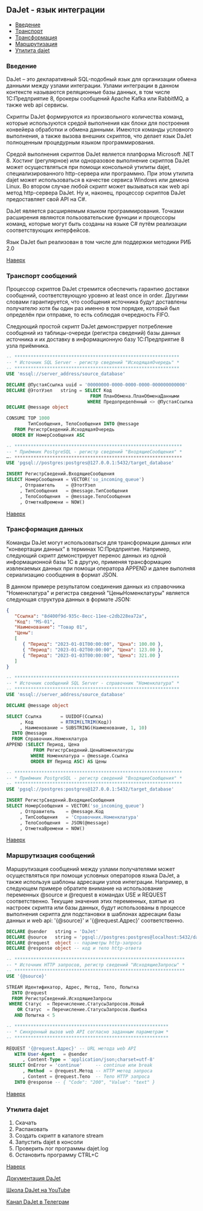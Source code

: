 ## DaJet - язык интеграции

- [Введение](#введение)
- [Транспорт](#транспорт-сообщений)
- [Трансформация](#трансформация-данных)
- [Маршрутизация](#маршрутизация-сообщений)
- [Утилита dajet](#утилита-dajet)

### Введение

DaJet – это декларативный SQL-подобный язык для организации обмена данными между узлами интеграции. Узлами интеграции в данном контексте называются реляционные базы данных, в том числе 1С:Предприятие 8, брокеры сообщений Apache Kafka или RabbitMQ, а также web api сервисы.

Скрипты DaJet формируются из произвольного количества команд, которые используются средой выполнения как блоки для построения конвейера обработки и обмена данными. Имеются команды условного выполнения, а также вызова внешних скриптов, что делает язык DaJet полноценным процедурным языком программирования.

Средой выполнения скриптов DaJet является платформа Microsoft .NET 8. Хостинг (регулярное) или одноразовое выполнение скриптов DaJet может осуществляться при помощи консольной утилиты dajet, специализированного http-сервера или программно. При этом утилита dajet может использоваться в качестве сервиса Windows или демона Linux. Во втором случае любой скрипт может вызываться как web api метод http-сервера DaJet. Ну и, наконец, процессор скриптов DaJet предоставляет свой API на C#.

DaJet является расширяемым языком программирования. Точками расширения являются пользовательские функции и процессоры команд, которые могут быть созданы на языке C# путём реализации соответствующих интерфейсов.

Язык DaJet был реализован в том числе для поддержки методики РИБ 2.0

[Наверх](#dajet---язык-интеграции)

### Транспорт сообщений

Процессор скриптов DaJet стремится обеспечить гарантию доставки сообщений, соответствующую уровню at least once in order. Другими словами гарантируется, что сообщения источника будут доставлены получателю хотя бы один раз именно в том порядке, который был определён при отправке, то есть соблюдая очередность FIFO.

Следующий простой скрипт DaJet демонстрирует потребление сообщений из таблицы-очереди (регистра сведений) базы данных источника и их доставку в информационную базу 1С:Предприятие 8 узла приёмника.

```SQL
-- *************************************************************
-- * Источник SQL Server - регистр сведений "ИсходящаяОчередь" *
-- *************************************************************
USE 'mssql://server_address/source_database'

DECLARE @ПустаяСсылка uuid = '00000000-0000-0000-0000-000000000000'
DECLARE @ЭтотУзел   string = SELECT Код
                               FROM ПланОбмена.ПланОбменаДанными
                              WHERE Предопределённый <> @ПустаяСсылка
DECLARE @message object

CONSUME TOP 1000
        ТипСообщения, ТелоСообщения INTO @message
   FROM РегистрСведений.ИсходящаяОчередь
  ORDER BY НомерСообщения ASC

-- **************************************************************
-- * Приёмник PostgreSQL - регистр сведений "ВходящиеСообщения" *
–- **************************************************************
USE 'pgsql://postgres:postgres@127.0.0.1:5432/target_database'

INSERT РегистрСведений.ВходящиеСообщения
SELECT НомерСообщения = VECTOR('so_incoming_queue')
     , Отправитель    = @ЭтотУзел
     , ТипСообщения   = @message.ТипСообщения
     , ТелоСообщения  = @message.ТелоСообщения
     , ОтметкаВремени = NOW()
```

[Наверх](#dajet---язык-интеграции)

### Трансформация данных

Команды DaJet могут использоваться для трансформации данных или "конвертации данных" в терминах 1С:Предприятие. Например, следующий скрипт демонстрирует перенос данных из одной информационной базы 1С в другую, применяя трансформацию извлекаемых данных при помощи оператора APPEND и далее выполняя сериализацию сообщения в формат JSON.

В данном примере результатом соединения данных из справочника "Номенклатура" и регистра сведений "ЦеныНоменклатуры" является следующая структура данных в формате JSON:
```JSON
{
   "Ссылка": "8d400f9d-935c-8ecc-11ee-c2db228ea72a",
   "Код": "MS-01",
   "Наименование": "Товар 01",
   "Цены":
   [
      { "Период": "2023-01-01T00:00:00", "Цена": 100.00 },
      { "Период": "2023-01-02T00:00:00", "Цена": 123.00 },
      { "Период": "2023-01-03T00:00:00", "Цена": 321.00 }
   ]
}
```
```SQL
-- *************************************************************
-- * Источник сообщений SQL Server - справочник "Номенклатура" *
-- *************************************************************
USE 'mssql://server_address/source_database'

DECLARE @message object

SELECT Ссылка       = UUIDOF(Ссылка)
     , Код          = RTRIM(LTRIM(Код))
     , Наименование = SUBSTRING(Наименование, 1, 10)
  INTO @message
  FROM Справочник.Номенклатура
APPEND (SELECT Период, Цена
          FROM РегистрСведений.ЦеныНоменклатуры
         WHERE Номенклатура = @message.Ссылка
         ORDER BY Период ASC) AS Цены

-- **************************************************************
-- * Приёмник PostgreSQL - регистр сведений "ВходящиеСообщения" *
-- **************************************************************
USE 'pgsql://postgres:postgres@127.0.0.1:5432/target_database'

INSERT РегистрСведений.ВходящиеСообщения
SELECT НомерСообщения = VECTOR('so_incoming_queue')
     , Отправитель    = @message.Код
     , ТипСообщения   = 'Справочник.Номенклатура'
     , ТелоСообщения  = JSON(@message)
     , ОтметкаВремени = NOW()
```

[Наверх](#dajet---язык-интеграции)

### Маршрутизация сообщений

Маршрутизация сообщений между узлами получателями может осуществляться при помощи условных операторов языка DaJet, а также используя шаблоны адресации узлов интеграции. Например, в следующем примере обратите внимание на использование переменных @source и @request в командах USE и REQUEST соответственно. Текущие значения этих переменных, взятые из настроек скрипта или базы данных, будут использованы в процессе выполнения скрипта для подстановки в шаблонах адресации базы данных и web api: '{@source}' и '{@request.Адрес}' соответственно.

```SQL
DECLARE @sender   string = 'DaJet'
DECLARE @source   string = 'pgsql://postgres:postgres@localhost:5432/database_name'
DECLARE @request  object -- параметры http-запроса
DECLARE @response object -- код и тело http-ответа

-- ***************************************************************
-- * Источник HTTP запросов, регистр сведений "ИсходящиеЗапросы" *
-- ***************************************************************
USE '{@source}'

STREAM Идентификатор, Адрес, Метод, Тело, Попытка
  INTO @request
  FROM РегистрСведений.ИсходящиеЗапросы
 WHERE Статус  = Перечисление.СтатусыЗапросов.Новый
    OR Статус  = Перечисление.СтатусыЗапросов.Ошибка
   AND Попытка < 5

-- *********************************************************
-- * Синхронный вызов web API согласно заданным параметрам *
-- *********************************************************

REQUEST '{@request.Адрес}' -- URL метода web API
   WITH User-Agent   = @sender
      , Content-Type = 'application/json;charset=utf-8'
 SELECT OnError = 'continue'     -- continue или break
      , Method  = @request.Метод -- HTTP метод запроса
      , Content = @request.Тело  -- Тело HTTP запроса
   INTO @response -- { "Code": "200", "Value": "text" }
```

[Наверх](#dajet---язык-интеграции)

### Утилита dajet

1. Скачать
2. Распаковать
3. Создать скрипт в каталоге stream
4. Запустить dajet в консоли
5. Проверить лог программы dajet.log
6. Остановить программу CTRL+C

[Наверх](#dajet---язык-интеграции)

[Документация DaJet](https://zhichkin.github.io/)

[Школа DaJet на YouTube](https://www.youtube.com/playlist?list=PLyBbhdsc7InutmVxyUszw-ZNJ5zKVBot2)

[Канал DaJet в Телеграм](https://t.me/dajet_studio)

